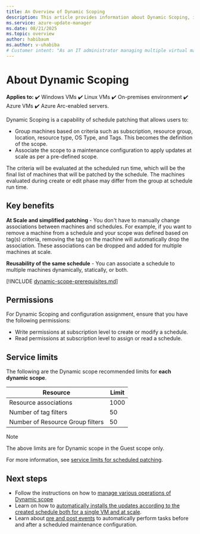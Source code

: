 ```yaml
---
title: An Overview of Dynamic Scoping
description: This article provides information about Dynamic Scoping, its purpose and advantages.
ms.service: azure-update-manager
ms.date: 08/21/2025
ms.topic: overview
author: habibaum
ms.author: v-uhabiba
# Customer intent: "As an IT administrator managing multiple virtual machines, I want to utilize dynamic scoping for scheduled patching, so that I can efficiently manage and automate updates across various environments without manual intervention."
---
```


# About Dynamic Scoping

**Applies to:** :heavy_check_mark: Windows VMs :heavy_check_mark: Linux VMs :heavy_check_mark: On-premises environment :heavy_check_mark: Azure VMs :heavy_check_mark: Azure Arc-enabled servers.

Dynamic Scoping is a capability of schedule patching that allows users to:

- Group machines based on criteria such as subscription, resource group, location, resource type, OS Type, and Tags. This becomes the definition of the scope.
- Associate the scope to a maintenance configuration to apply updates at scale as per a pre-defined scope.

The criteria will be evaluated at the scheduled run time, which will be the final list of machines that will be patched by the schedule. The machines evaluated during create or edit phase may differ from the group at schedule run time.

## Key benefits

**At Scale and simplified patching** - You don't have to manually change associations between machines and schedules. For example, if you want to remove a machine from a schedule and your scope was defined based on tag(s) criteria, removing the tag on the machine will automatically drop the association. These associations can be dropped and added for multiple machines at scale.

**Reusability of the same schedule** - You can associate a schedule to multiple machines dynamically, statically, or both.



[!INCLUDE [dynamic-scope-prerequisites.md](includes/dynamic-scope-prerequisites.md)]

## Permissions

For Dynamic Scoping and configuration assignment, ensure that you have the following permissions:

- Write permissions at subscription level to create or modify a schedule.
- Read permissions at subscription level to assign or read a schedule.

## Service limits

The following are the Dynamic scope recommended limits for **each dynamic scope**.

| Resource    | Limit          |
|----------|----------------------------|
| Resource associations     | 1000  |
| Number of tag filters | 50 |
| Number of Resource Group filters    | 50 |

> [!NOTE]
> The above limits are for Dynamic scope in the Guest scope only.

For more information, see [service limits for scheduled patching](scheduled-patching.md#service-limits).

## Next steps

- Follow the instructions on how to [manage various operations of Dynamic scope](manage-dynamic-scoping.md)
- Learn on how to [automatically installs the updates according to the created schedule both for a single VM and at scale](scheduled-patching.md).
- Learn about [pre and post events](pre-post-scripts-overview.md) to automatically perform tasks before and after a scheduled maintenance configuration.
